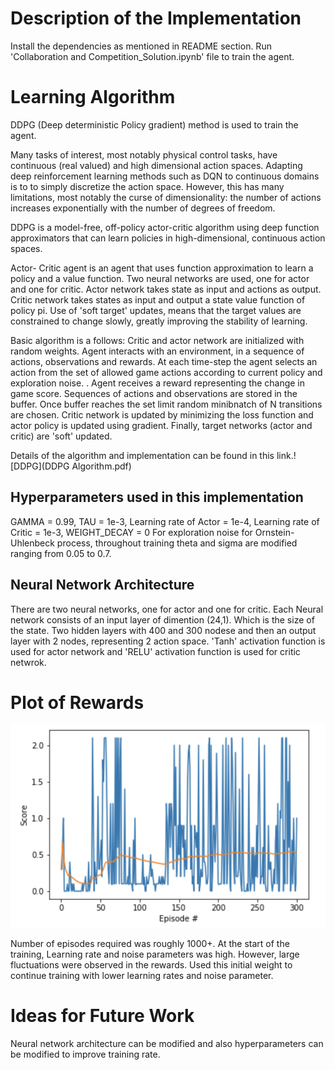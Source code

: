 
# Description of the Implementation

Install the dependencies as mentioned in README section.
Run 'Collaboration and Competition_Solution.ipynb' file to train the agent.

# Learning Algorithm

DDPG (Deep deterministic Policy gradient) method is used to train the agent.

Many tasks of interest, most notably physical control tasks, have continuous (real valued) and high dimensional action spaces.
Adapting deep reinforcement learning methods such as DQN to continuous domains is to to simply discretize the action space. However, this has many limitations, most notably the curse of dimensionality: the number of actions increases exponentially with the number of degrees of freedom.

DDPG is a model-free, off-policy actor-critic algorithm using deep function approximators that can learn policies in high-dimensional, continuous action spaces.

Actor- Critic agent is an agent that uses function approximation to learn a policy and a value function. Two neural networks are used, one for actor and one for critic.
Actor network takes state as input and actions as output. Critic network takes states as input and output a state value function of policy pi.
Use of 'soft target' updates, means that the target values are constrained to change slowly, greatly improving the stability of learning.

Basic algorithm is a follows: Critic and actor network are initialized with random weights. Agent interacts with an environment, in a sequence of actions, observations and rewards. 
At each time-step the agent selects an action from the set of allowed game actions according to current policy and exploration noise. .
Agent receives a reward representing the change in game score.
Sequences of actions and observations are stored in the buffer. Once buffer reaches the set limit random minibnatch of N transitions are chosen.
Critic network is updated by minimizing the loss function and actor policy is updated using gradient. Finally, target networks (actor and critic) are 'soft' updated.

Details of the algorithm and implementation can be found in this link.![DDPG](DDPG Algorithm.pdf)

## Hyperparameters used in this implementation ##
GAMMA = 0.99, TAU = 1e-3, Learning rate of Actor = 1e-4, Learning rate of Critic = 1e-3, WEIGHT_DECAY = 0 
For exploration noise for Ornstein-Uhlenbeck process, throughout training theta and sigma are modified ranging from 0.05 to 0.7.

## Neural Network Architecture ##
There are two neural networks, one for actor and one for critic. Each Neural network consists of an input layer of dimention (24,1). Which is the size of the state. Two hidden layers with 400 and 300 nodese and then an output layer with 2 nodes, representing 2 action space. 'Tanh' activation function is used for actor network and 'RELU' activation function is used for critic netwrok.


# Plot of Rewards
![Result](Results.png)

Number of episodes required was roughly 1000+. At the start of the training, Learning rate and noise parameters was high. However, large fluctuations were observed in the rewards. Used this initial weight to continue training with lower learning rates and noise parameter.

# Ideas for Future Work 
Neural network architecture can be modified and also hyperparameters can be modified to improve training rate.
